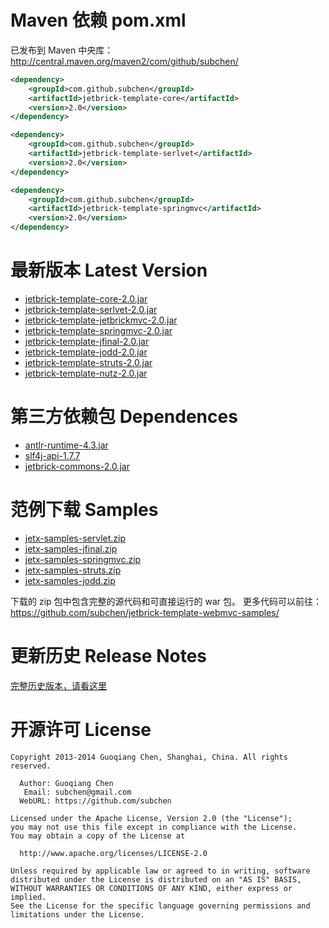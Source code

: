 Maven 依赖 pom.xml
=============================

已发布到 Maven 中央库： http://central.maven.org/maven2/com/github/subchen/

```xml
<dependency>
    <groupId>com.github.subchen</groupId>
    <artifactId>jetbrick-template-core</artifactId>
    <version>2.0</version>
</dependency>

<dependency>
    <groupId>com.github.subchen</groupId>
    <artifactId>jetbrick-template-serlvet</artifactId>
    <version>2.0</version>
</dependency>

<dependency>
    <groupId>com.github.subchen</groupId>
    <artifactId>jetbrick-template-springmvc</artifactId>
    <version>2.0</version>
</dependency>
```

最新版本 Latest Version
==============================

* [jetbrick-template-core-2.0.jar](http://search.maven.org/remotecontent?filepath=com/github/subchen/jetbrick-template-core/2.0/jetbrick-template-core-2.0.jar)
* [jetbrick-template-serlvet-2.0.jar](http://search.maven.org/remotecontent?filepath=com/github/subchen/jetbrick-template-serlvet/2.0/jetbrick-template-serlvet-2.0.jar)
* [jetbrick-template-jetbrickmvc-2.0.jar](http://search.maven.org/remotecontent?filepath=com/github/subchen/jetbrick-template-jetbrickmvc/2.0/jetbrick-template-jetbrickmvc-2.0.jar)
* [jetbrick-template-springmvc-2.0.jar](http://search.maven.org/remotecontent?filepath=com/github/subchen/jetbrick-template-springmvc/2.0/jetbrick-template-springmvc-2.0.jar)
* [jetbrick-template-jfinal-2.0.jar](http://search.maven.org/remotecontent?filepath=com/github/subchen/jetbrick-template-jfinal/2.0/jetbrick-template-jfinal-2.0.jar)
* [jetbrick-template-jodd-2.0.jar](http://search.maven.org/remotecontent?filepath=com/github/subchen/jetbrick-template-jodd/2.0/jetbrick-template-jodd-2.0.jar)
* [jetbrick-template-struts-2.0.jar](http://search.maven.org/remotecontent?filepath=com/github/subchen/jetbrick-template-struts/2.0/jetbrick-template-struts-2.0.jar)
* [jetbrick-template-nutz-2.0.jar](http://search.maven.org/remotecontent?filepath=com/github/subchen/jetbrick-template-nutz/2.0/jetbrick-template-nutz-2.0.jar)



第三方依赖包 Dependences
=============================

* [antlr-runtime-4.3.jar](http://search.maven.org/remotecontent?filepath=org/antlr/antlr-runtime/4.3/antlr-runtime-4.3.jar)
* [slf4j-api-1.7.7](http://search.maven.org/remotecontent?filepath=org/slf4j/slf4j-api/1.7.7/slf4j-api-1.7.7.jar)
* [jetbrick-commons-2.0.jar](http://search.maven.org/remotecontent?filepath=com/github/subchen/jetbrick-commons/2.0/jetbrick-commons-2.0.jar)


范例下载 Samples
=============================

* [jetx-samples-servlet.zip](demo/jetx-samples-servlet.zip)
* [jetx-samples-jfinal.zip](demo/jetx-samples-jfinal.zip)
* [jetx-samples-springmvc.zip](demo/jetx-samples-springmvc.zip)
* [jetx-samples-struts.zip](demo/jetx-samples-struts.zip)
* [jetx-samples-jodd.zip](demo/jetx-samples-jodd.zip)

下载的 zip 包中包含完整的源代码和可直接运行的 war 包。
更多代码可以前往： https://github.com/subchen/jetbrick-template-webmvc-samples/


更新历史 Release Notes
=============================

[完整历史版本，请看这里](history.html)


开源许可 License
=============================

```
Copyright 2013-2014 Guoqiang Chen, Shanghai, China. All rights reserved.

  Author: Guoqiang Chen
   Email: subchen@gmail.com
  WebURL: https://github.com/subchen

Licensed under the Apache License, Version 2.0 (the "License");
you may not use this file except in compliance with the License.
You may obtain a copy of the License at

  http://www.apache.org/licenses/LICENSE-2.0

Unless required by applicable law or agreed to in writing, software
distributed under the License is distributed on an "AS IS" BASIS,
WITHOUT WARRANTIES OR CONDITIONS OF ANY KIND, either express or implied.
See the License for the specific language governing permissions and
limitations under the License.
```
